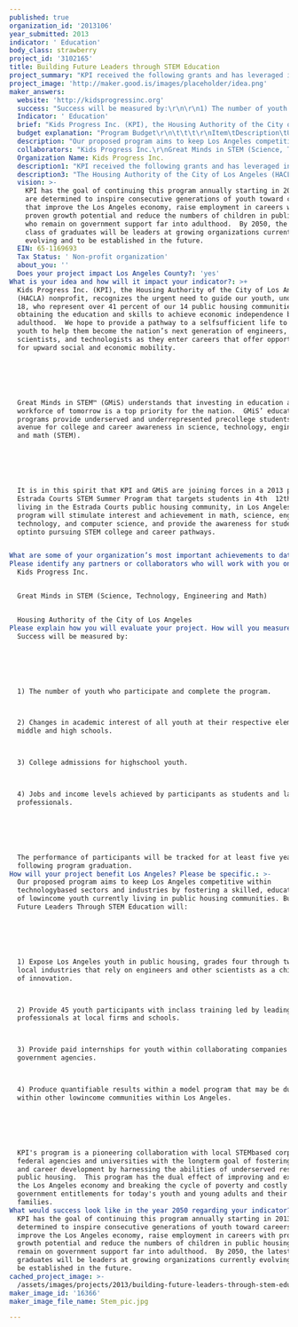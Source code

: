 ```yaml
---
published: true
organization_id: '2013106'
year_submitted: 2013
indicator: ' Education'
body_class: strawberry
project_id: '3102165'
title: Building Future Leaders through STEM Education
project_summary: "KPI received the following grants and has leveraged in-kind funding to offset programmatic costs.\r\n\r\n•\tChildren’s Institute, Inc. -$300,000 over three years for Project Fatherhood, a men’s support group on parenting ($100,000 for 2013)\r\n•\tThe Anti-Recitivism Coalition (ARC) provided a $30,000 sponsorship of the Canyon Creek Camp for youth and their parents (March 2013)\r\n•\tLA Men’s Center will sponsor 15 fathers and youth for a Fathers & Sons mentoring Retreat in April 2013\r\n•\tInner City Arts provided a $25,000 grant to fund a Performing Arts program at Jordan Downs public housing community (Spring 2013)\r\n•\tForgiving for Living, Inc. provided a $10,000 grant for a Self-Esteem building program at Jordan Downs (Spring 2013)\r\n•\t$500.00- Jill and Steve Edwards (General KPI Donation)\r\nTotal: $172,400 (2013) plus $500,000 in leveraged funding for the SHIELDS For families, Inc. Contract\r\n•\tA comprehensive education initiative was launched in 2012 to provide resources/programs for youth residing in public housing communities.  \r\n\r\n\r\n\r\n"
project_image: 'http://maker.good.is/images/placeholder/idea.png'
maker_answers:
  website: 'http://kidsprogressinc.org'
  success: "Success will be measured by:\r\n\r\n1) The number of youth who participate and complete the program.\r\n2) Changes in academic interest of all youth at their respective elementary, middle and high schools.\r\n3) College admissions for high-school youth.\r\n4) Jobs and income levels achieved by participants as students and later as professionals.\r\n\r\nThe performance of participants will be tracked for at least five years following program graduation. "
  Indicator: ' Education'
  brief: "Kids Progress Inc. (KPI), the Housing Authority of the City of Los Angeles' (HACLA) non-profit, recognizes the urgent need to guide our youth, under age 18, who represent over 41 percent of our 14 public housing communities, toward obtaining the education and skills to achieve economic independence by adulthood.  We hope to provide a pathway to a self-sufficient life to select 45 youth to help them become the nation’s next generation of engineers, scientists, and technologists as they enter careers that offer opportunities for upward social and economic mobility.\r\n\r\nGreat Minds in STEM™ (GMiS) understands that investing in education and the workforce of tomorrow is a top priority for the nation.  GMiS’ education programs provide underserved and underrepresented pre-college students an avenue for college and career awareness in science, technology, engineering and math (STEM).  \r\n\r\nIt is in this spirit that KPI and GMiS are joining forces in a 2013 pilot Estrada Courts STEM Summer Program that targets students in 4th - 12th grade, living in the Estrada Courts public housing community, in Los Angeles.  This program will stimulate interest and achievement in math, science, engineering, technology, and computer science, and provide the awareness for students to opt-into pursuing STEM college and career pathways.\r\n"
  budget explanation: "Program Budget\r\n\t\t\t\r\nItem\tDescription\tUnits\tCost\r\nExecutive Director\tOrganization Lead\t1\t$548\r\nDirector of Education Programs\tSupervisor\t1\t$982\r\nManager\tLead Operations\t1\t$3,846\r\nCoordinator\tLead Program Delivery & Preparation\t1\t$5,200\r\nEducation Intern\tProgram Delivery  & Preparation Support\t1\t$690\r\nElementary-Middle School Coordinator\tAdministrative Intern (8 weeks, $12.86 hourly)\t1\t$5,186 \r\nAdministrative Support\tAdministrative Support\t1\t$1,464\r\nHigh School Education Coordinator\tAdministrative Intern (8 weeks, $12.86 hourly)\t1\t$5,186 \r\nPersonnel Subtotal\t$23,101 \r\nCollege Captain\tFees\t\t$1,500\r\nCollege Captain Shirt\t\t\t$285\r\nSubcontractor Subtotal\t$1,785\r\nWork Experience & Payroll Processing\t15 High School Students (7 weeks, $12.00 hourly)\t15\t$10,580 \r\nField Trips\t4th-8th Grade Students \t30\t$7,200 \r\nProgram Activities\t\t\t$16,243\r\nParent Orientations\t\t\t$300\r\nStudent Incentives\t\t\t$2,200\r\nEvent Insurance\t\t\t$500\r\nProgram Subtotal\t$37,023 \r\nVan Rental & Driver for 2 Months\tNon-Estrada Courts 4th-8th Graders (4 days weekly)\t24\t$14,372 \r\nVan Transportation for 2 Months\tNon-Estrada Courts High School Students (2 days wk)\t12\t$7,186 \r\nBus Transportation \tField Trips for 4th-8th Graders (2 days weekly)\t12\t$7,800 \r\nProgram Transportation\t\t1\t$700\r\nTransportation Subtotal\t$30,058 \r\nAudiovisual System\tRental\t1\t$1,500\r\nBanners\tRecognition Banners\t\t$300\r\nSTEM Magazine\t\t\t$113\r\nTechnica System\t\t\t$270\r\nFood & Snacks\t15 High School Students, 2 Days Weekly  ($6 daily)\t180\t$1,080 \r\nFood & Snacks\t30 4th-8th Graders, 4 Days Weekly\t720\t$4,320 \r\nPhotocopying and Materials\tIncluding Paper\t\t$1,404\r\nStudent Supplies\tNotebooks, Calculators, etc.\t45\t$700\r\nPhone & Communications\t\t\t$50\r\nGeneral Merchandise\t\t\t$293\r\nPhotos\tPhotographer and graphics\t\t$500\r\nShipping\t\t\t$500\r\nMiscellaneous Subtotal\t$11,030 \r\nContingency Costs (5%)\t$5,150 \r\nGrand Total\t$108,147 \r\n\t\t\t\r\n\r\n"
  description: "Our proposed program aims to keep Los Angeles competitive within technology-based sectors and industries by fostering a skilled, educated group of low-income youth currently living in public housing communities. Building Future Leaders Through STEM Education will:\r\n\r\n1) Expose Los Angeles youth in public housing, grades four through twelve, to local industries that rely on engineers and other scientists as a chief source of innovation.\r\n2) Provide 45 youth participants with in-class training led by leading professionals at local firms and schools.\r\n3) Provide paid internships for youth within collaborating companies and government agencies.\r\n4) Produce quantifiable results within a model program that may be duplicated within other low-income communities within Los Angeles. \r\n\r\nKPI's program is a pioneering collaboration with local STEM-based corporations, federal agencies and universities with the long-term goal of fostering academic and career development by harnessing the abilities of under-served residents in public housing.  This program has the dual effect of improving and expanding the Los Angeles economy and breaking the cycle of poverty and costly government entitlements for today's youth and young adults and their families. "
  collaborators: "Kids Progress Inc.\r\nGreat Minds in STEM (Science, Technology, Engineering and Math)\r\nHousing Authority of the City of Los Angeles"
  Organization Name: Kids Progress Inc.
  description1: "KPI received the following grants and has leveraged in-kind funding to offset programmatic costs.\r\n\r\n•\tChildren’s Institute, Inc. -$300,000 over three years for Project Fatherhood, a men’s support group on parenting ($100,000 for 2013)\r\n•\tThe Anti-Recitivism Coalition (ARC) provided a $30,000 sponsorship of the Canyon Creek Camp for youth and their parents (March 2013)\r\n•\tLA Men’s Center will sponsor 15 fathers and youth for a Fathers & Sons mentoring Retreat in April 2013\r\n•\tInner City Arts provided a $25,000 grant to fund a Performing Arts program at Jordan Downs public housing community (Spring 2013)\r\n•\tForgiving for Living, Inc. provided a $10,000 grant for a Self-Esteem building program at Jordan Downs (Spring 2013)\r\n•\t$500.00- Jill and Steve Edwards (General KPI Donation)\r\nTotal: $172,400 (2013) plus $500,000 in leveraged funding for the SHIELDS For families, Inc. Contract\r\n•\tA comprehensive education initiative was launched in 2012 to provide resources/programs for youth residing in public housing communities.  \r\n\r\n\r\n\r\n"
  description3: "The Housing Authority of the City of Los Angeles (HACLA) has over 5,500 youth, ages 9 to 18, residing in its 14 public housing developments throughout Los Angeles, the city. As the nonprofit arm of HACLA, Kids Progress Inc. has the capacity and presence within the developments to work individually with each of the 45 recruited participants.  \r\n\r\nHACLA has the mission of providing services to its over 21,000 residents to support their journey to economic independence and well-being.  Building Future Leaders Through STEM Education will concentrate internal and outside resources toward promoting the welfare of future generations."
  vision: >-
    KPI has the goal of continuing this program annually starting in 2013. We
    are determined to inspire consecutive generations of youth toward careers
    that improve the Los Angeles economy, raise employment in careers with
    proven growth potential and reduce the numbers of children in public housing
    who remain on government support far into adulthood.  By 2050, the latest
    class of graduates will be leaders at growing organizations currently
    evolving and to be established in the future.  
  EIN: 65-1169693
  Tax Status: ' Non-profit organization'
  about_you: ''
  Does your project impact Los Angeles County?: 'yes'
What is your idea and how will it impact your indicator?: >+
  Kids Progress Inc. (KPI), the Housing Authority of the City of Los Angeles'
  (HACLA) nonprofit, recognizes the urgent need to guide our youth, under age
  18, who represent over 41 percent of our 14 public housing communities, toward
  obtaining the education and skills to achieve economic independence by
  adulthood.  We hope to provide a pathway to a selfsufficient life to select 45
  youth to help them become the nation’s next generation of engineers,
  scientists, and technologists as they enter careers that offer opportunities
  for upward social and economic mobility.






  Great Minds in STEM™ (GMiS) understands that investing in education and the
  workforce of tomorrow is a top priority for the nation.  GMiS’ education
  programs provide underserved and underrepresented precollege students an
  avenue for college and career awareness in science, technology, engineering
  and math (STEM).  






  It is in this spirit that KPI and GMiS are joining forces in a 2013 pilot
  Estrada Courts STEM Summer Program that targets students in 4th  12th grade,
  living in the Estrada Courts public housing community, in Los Angeles.  This
  program will stimulate interest and achievement in math, science, engineering,
  technology, and computer science, and provide the awareness for students to
  optinto pursuing STEM college and career pathways.


What are some of your organization’s most important achievements to date?: "KPI received the following grants and has leveraged inkind funding to offset programmatic costs.\n\n\n\n\n\n*\tChildren’s Institute, Inc. $300,000 over three years for Project Fatherhood, a men’s support group on parenting ($100,000 for 2013)\n\n\n*\tThe AntiRecitivism Coalition (ARC) provided a $30,000 sponsorship of the Canyon Creek Camp for youth and their parents (March 2013)\n\n\n*\tLA Men’s Center will sponsor 15 fathers and youth for a Fathers & Sons mentoring Retreat in April 2013\n\n\n*\tInner City Arts provided a $25,000 grant to fund a Performing Arts program at Jordan Downs public housing community (Spring 2013)\n\n\n*\tForgiving for Living, Inc. provided a $10,000 grant for a SelfEsteem building program at Jordan Downs (Spring 2013)\n\n\n*\t$500.00 Jill and Steve Edwards (General KPI Donation)\n\n\nTotal: $172,400 (2013) plus $500,000 in leveraged funding for the SHIELDS For families, Inc. Contract\n\n\n*\tA comprehensive education initiative was launched in 2012 to provide resources/programs for youth residing in public housing communities.  \n\n\n\n\n\n\n\n\n\n\n\n"
Please identify any partners or collaborators who will work with you on this project.: |-
  Kids Progress Inc.


  Great Minds in STEM (Science, Technology, Engineering and Math)


  Housing Authority of the City of Los Angeles
Please explain how you will evaluate your project. How will you measure success?: >-
  Success will be measured by:






  1) The number of youth who participate and complete the program.



  2) Changes in academic interest of all youth at their respective elementary,
  middle and high schools.



  3) College admissions for highschool youth.



  4) Jobs and income levels achieved by participants as students and later as
  professionals.






  The performance of participants will be tracked for at least five years
  following program graduation. 
How will your project benefit Los Angeles? Please be specific.: >-
  Our proposed program aims to keep Los Angeles competitive within
  technologybased sectors and industries by fostering a skilled, educated group
  of lowincome youth currently living in public housing communities. Building
  Future Leaders Through STEM Education will:






  1) Expose Los Angeles youth in public housing, grades four through twelve, to
  local industries that rely on engineers and other scientists as a chief source
  of innovation.



  2) Provide 45 youth participants with inclass training led by leading
  professionals at local firms and schools.



  3) Provide paid internships for youth within collaborating companies and
  government agencies.



  4) Produce quantifiable results within a model program that may be duplicated
  within other lowincome communities within Los Angeles. 






  KPI's program is a pioneering collaboration with local STEMbased corporations,
  federal agencies and universities with the longterm goal of fostering academic
  and career development by harnessing the abilities of underserved residents in
  public housing.  This program has the dual effect of improving and expanding
  the Los Angeles economy and breaking the cycle of poverty and costly
  government entitlements for today's youth and young adults and their
  families. 
What would success look like in the year 2050 regarding your indicator?: >-
  KPI has the goal of continuing this program annually starting in 2013. We are
  determined to inspire consecutive generations of youth toward careers that
  improve the Los Angeles economy, raise employment in careers with proven
  growth potential and reduce the numbers of children in public housing who
  remain on government support far into adulthood.  By 2050, the latest class of
  graduates will be leaders at growing organizations currently evolving and to
  be established in the future.  
cached_project_image: >-
  /assets/images/projects/2013/building-future-leaders-through-stem-education/maker.good.is/images/placeholder/idea.png
maker_image_id: '16366'
maker_image_file_name: Stem_pic.jpg

---
```

